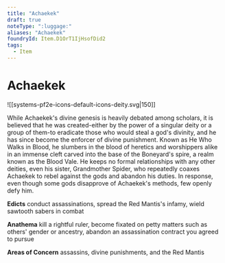 ```yaml
---
title: "Achaekek"
draft: true
noteType: ":luggage:"
aliases: "Achaekek"
foundryId: Item.D1OrT1IjHsofDid2
tags:
  - Item
---
```


# Achaekek
![[systems-pf2e-icons-default-icons-deity.svg|150]]

While Achaekek's divine genesis is heavily debated among scholars, it is believed that he was created-either by the power of a singular deity or a group of them-to eradicate those who would steal a god's divinity, and he has since become the enforcer of divine punishment. Known as He Who Walks in Blood, he slumbers in the blood of heretics and worshippers alike in an immense cleft carved into the base of the Boneyard's spire, a realm known as the Blood Vale. He keeps no formal relationships with any other deities, even his sister, Grandmother Spider, who repeatedly coaxes Achaekek to rebel against the gods and abandon his duties. In response, even though some gods disapprove of Achaekek's methods, few openly defy him.

**Edicts** conduct assassinations, spread the Red Mantis's infamy, wield sawtooth sabers in combat

**Anathema** kill a rightful ruler, become fixated on petty matters such as others' gender or ancestry, abandon an assassination contract you agreed to pursue

**Areas of Concern** assassins, divine punishments, and the Red Mantis
